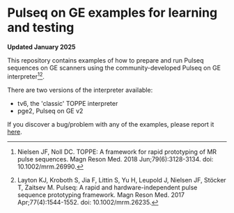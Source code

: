 # Pulseq on GE examples for learning and testing

**Updated January 2025**

This repository contains examples of how to prepare and run Pulseq sequences
on GE scanners using the community-developed Pulseq on GE interpreter[^1][^2].

There are two versions of the interpreter available:
* tv6, the 'classic' TOPPE interpreter
* pge2, Pulseq on GE v2

If you discover a bug/problem with any of the examples, 
please report it [here](https://github.com/HarmonizedMRI/SequenceExamples-GE/issues).

[^1]: Nielsen JF, Noll DC. TOPPE: A framework for rapid prototyping of MR pulse sequences. Magn Reson Med. 2018 Jun;79(6):3128-3134. doi: 10.1002/mrm.26990.  

[^2]: Layton KJ, Kroboth S, Jia F, Littin S, Yu H, Leupold J, Nielsen JF, Stöcker T, Zaitsev M. Pulseq: A rapid and hardware-independent pulse sequence prototyping framework. Magn Reson Med. 2017 Apr;77(4):1544-1552. doi: 10.1002/mrm.26235.

